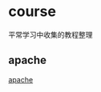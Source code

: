 # course
平常学习中收集的教程整理

## apache 

[apache](https://github.com/shaipe/course/blob/master/apache/mac-apache.md)
